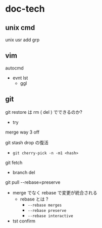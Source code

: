 
# doc-tech


## unix cmd

unix usr add grp


## vim

autocmd
- evnt lst
  - ggl


## git

git restore は rm ( del ) でできるのか?
- try


merge way 3 off


git stash drop の復活
- `git cherry-pick -n -m1 <hash>`


git fetch
- branch del


git pull --rebase=preserve
- merge でなく rebase で変更が統合される
  - rebase とは ?
    - `--rebase merges`
    - `--rebase preserve`
    - `--rebase interactive`
- tst confirm


